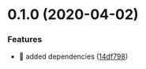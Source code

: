 # 0.1.0 (2020-04-02)


### Features

* 🎸 added dependencies ([14df798](https://github.com/rapidlang/compiler/commit/14df7980becb7afe12a7cb218e1be31a1c1fdb9c))



